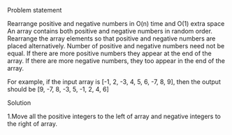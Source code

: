 <Html>

Problem statement

Rearrange positive and negative numbers in O(n) time and O(1) extra space
An array contains both positive and negative numbers in random order. 
Rearrange the array elements so that positive and negative numbers are placed alternatively.
Number of positive and negative numbers need not be equal. 
If there are more positive numbers they appear at the end of the array. 
If there are more negative numbers, they too appear in the end of the array.

For example, if the input array is [-1, 2, -3, 4, 5, 6, -7, 8, 9], then the output should be [9, -7, 8, -3, 5, -1, 2, 4, 6]

Solution

1.Move all the positive integers to the left of array and negative integers to the right of array.
  
</Html>
